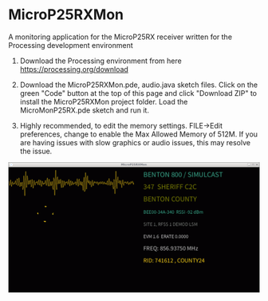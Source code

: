 # MicroP25RXMon
A monitoring application for the MicroP25RX receiver written for the Processing development environment


1) Download the Processing environment from here https://processing.org/download

2) Download the MicroP25RXMon.pde, audio.java sketch files. Click on the green "Code" button at the top of this page and click "Download ZIP" to install the MicroP25RXMon project folder. Load the MicroMonP25RX.pde sketch and run it.

3) Highly recommended, to edit the memory settings. FILE->Edit preferences, change to enable the Max Allowed Memory of 512M. If you are having issues with slow graphics or audio issues, this may resolve the issue.


<img src="https://github.com/tvelliott/MicroP25RXMon/blob/main/images/microp25rxmon_ss.png?raw=true">
